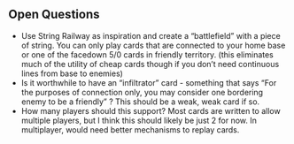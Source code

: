 ## Open Questions
* Use String Railway as inspiration and create a “battlefield” with a piece of string. You can only play cards that are connected to your home base or one of the facedown 5/0 cards in friendly territory. (this eliminates much of the utility of cheap cards though if you don’t need continuous lines from base to enemies)
* Is it worthwhile to have an “infiltrator” card - something that says “For the purposes of connection only, you may consider one bordering enemy to be a friendly” ? This should be a weak, weak card if so.
* How many players should this support? Most cards are written to allow multiple players, but I think this should likely be just 2 for now. In multiplayer, would need better mechanisms to replay cards.